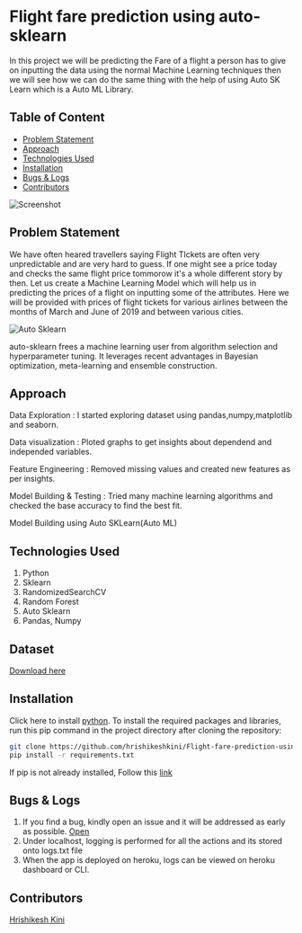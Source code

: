 # Flight fare prediction using auto-sklearn
In this project we will be predicting the Fare of a flight a person has to give on inputting the data using the normal Machine Learning techniques then we will see how we can do the same thing with the help of using Auto SK Learn which is a Auto ML Library.

## Table of Content
  * [Problem Statement](#problem-statement)
  * [Approach](#approach)
  * [Technologies Used](#technologies-used)
  * [Installation](#installation)
  * [Bugs & Logs](#bugs--logs)
  * [Contributors](#contributors)

![Screenshot](download.png)


## Problem Statement
We have often heared travellers saying Flight TIckets are often very unpredictable and are very hard to guess. If one might see a price today and checks the same flight price tommorow it's a whole different story by then.
Let us create a Machine Learning Model which will help us in predicting the prices of a flight on inputting some of the attributes. Here we will be provided with prices of flight tickets for various airlines between the months of March and June of 2019 and between various cities.

![Auto Sklearn](https://miro.medium.com/max/1200/1*_wOrre885WuxLetqRXduBw.jpeg)

auto-sklearn frees a machine learning user from algorithm selection and hyperparameter tuning. It leverages recent advantages in Bayesian optimization, meta-learning and ensemble construction.

## Approach
Data Exploration : I started exploring dataset using pandas,numpy,matplotlib and seaborn.

Data visualization : Ploted graphs to get insights about dependend and independed variables.

Feature Engineering : Removed missing values and created new features as per insights.

Model Building & Testing : Tried many machine learning algorithms and checked the base accuracy to find the best fit.

Model Building using Auto SKLearn(Auto ML)

## Technologies Used
 
   1. Python 
   2. Sklearn
   3. RandomizedSearchCV
   4. Random Forest
   5. Auto Sklearn
   6. Pandas, Numpy 

## Dataset
[Download here](https://github.com/hrishikeshkini/Flight-fare-prediction-using-autosklearn/blob/main/flight%20data.csv)

## Installation
Click here to install [python](https://www.python.org/downloads/). To install the required packages and libraries, run this pip command in the project directory after cloning the repository:
```bash
git clone https://github.com/hrishikeshkini/Flight-fare-prediction-using-autosklearn.git
pip install -r requirements.txt
```
If pip is not already installed, Follow this [link](https://pip.pypa.io/en/stable/installation/)

## Bugs & Logs

1. If you find a bug, kindly open an issue and it will be addressed as early as possible. [Open](https://github.com/hrishikeshkini/Flight-fare-prediction-using-autosklearn/issues)
2. Under localhost, logging is performed for all the actions and its stored onto logs.txt file
3. When the app is deployed on heroku, logs can be viewed on  heroku dashboard or CLI.

## Contributors
  [Hrishikesh Kini](https://github.com/hrishikeshkini)
